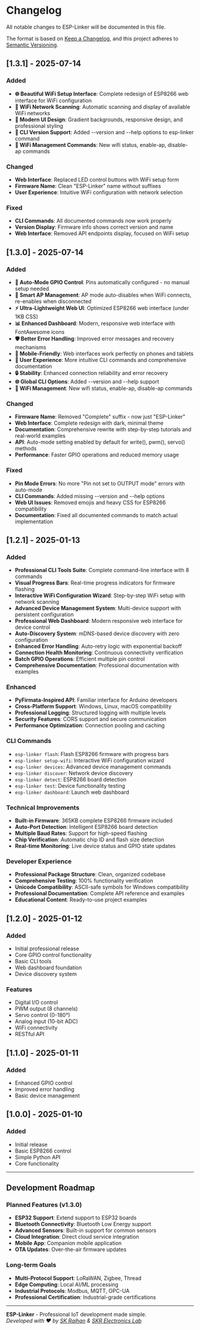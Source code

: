# Changelog

All notable changes to ESP-Linker will be documented in this file.

The format is based on [Keep a Changelog](https://keepachangelog.com/en/1.0.0/),
and this project adheres to [Semantic Versioning](https://semver.org/spec/v2.0.0.html).

## [1.3.1] - 2025-07-14

### Added
- **🌐 Beautiful WiFi Setup Interface**: Complete redesign of ESP8266 web interface for WiFi configuration
- **📡 WiFi Network Scanning**: Automatic scanning and display of available WiFi networks
- **🎨 Modern UI Design**: Gradient backgrounds, responsive design, and professional styling
- **🔧 CLI Version Support**: Added --version and --help options to esp-linker command
- **📶 WiFi Management Commands**: New wifi status, enable-ap, disable-ap commands

### Changed
- **Web Interface**: Replaced LED control buttons with WiFi setup form
- **Firmware Name**: Clean "ESP-Linker" name without suffixes
- **User Experience**: Intuitive WiFi configuration with network selection

### Fixed
- **CLI Commands**: All documented commands now work properly
- **Version Display**: Firmware info shows correct version and name
- **Web Interface**: Removed API endpoints display, focused on WiFi setup

## [1.3.0] - 2025-07-14

### Added
- **🤖 Auto-Mode GPIO Control**: Pins automatically configured - no manual setup needed
- **🔄 Smart AP Management**: AP mode auto-disables when WiFi connects, re-enables when disconnected
- **⚡ Ultra-Lightweight Web UI**: Optimized ESP8266 web interface (under 1KB CSS)
- **📊 Enhanced Dashboard**: Modern, responsive web interface with FontAwesome icons
- **🛡️ Better Error Handling**: Improved error messages and recovery mechanisms
- **📱 Mobile-Friendly**: Web interfaces work perfectly on phones and tablets
- **🎯 User Experience**: More intuitive CLI commands and comprehensive documentation
- **🔒 Stability**: Enhanced connection reliability and error recovery
- **🌐 Global CLI Options**: Added --version and --help support
- **📶 WiFi Management**: New wifi status, enable-ap, disable-ap commands

### Changed
- **Firmware Name**: Removed "Complete" suffix - now just "ESP-Linker"
- **Web Interface**: Complete redesign with dark, minimal theme
- **Documentation**: Comprehensive rewrite with step-by-step tutorials and real-world examples
- **API**: Auto-mode setting enabled by default for write(), pwm(), servo() methods
- **Performance**: Faster GPIO operations and reduced memory usage

### Fixed
- **Pin Mode Errors**: No more "Pin not set to OUTPUT mode" errors with auto-mode
- **CLI Commands**: Added missing --version and --help options
- **Web UI Issues**: Removed emojis and heavy CSS for ESP8266 compatibility
- **Documentation**: Fixed all documented commands to match actual implementation

## [1.2.1] - 2025-01-13

### Added
- **Professional CLI Tools Suite**: Complete command-line interface with 8 commands
- **Visual Progress Bars**: Real-time progress indicators for firmware flashing
- **Interactive WiFi Configuration Wizard**: Step-by-step WiFi setup with network scanning
- **Advanced Device Management System**: Multi-device support with persistent configuration
- **Professional Web Dashboard**: Modern responsive web interface for device control
- **Auto-Discovery System**: mDNS-based device discovery with zero configuration
- **Enhanced Error Handling**: Auto-retry logic with exponential backoff
- **Connection Health Monitoring**: Continuous connectivity verification
- **Batch GPIO Operations**: Efficient multiple pin control
- **Comprehensive Documentation**: Professional documentation with examples

### Enhanced
- **PyFirmata-Inspired API**: Familiar interface for Arduino developers
- **Cross-Platform Support**: Windows, Linux, macOS compatibility
- **Professional Logging**: Structured logging with multiple levels
- **Security Features**: CORS support and secure communication
- **Performance Optimization**: Connection pooling and caching

### CLI Commands
- `esp-linker flash`: Flash ESP8266 firmware with progress bars
- `esp-linker setup-wifi`: Interactive WiFi configuration wizard
- `esp-linker devices`: Advanced device management commands
- `esp-linker discover`: Network device discovery
- `esp-linker detect`: ESP8266 board detection
- `esp-linker test`: Device functionality testing
- `esp-linker dashboard`: Launch web dashboard

### Technical Improvements
- **Built-in Firmware**: 365KB complete ESP8266 firmware included
- **Auto-Port Detection**: Intelligent ESP8266 board detection
- **Multiple Baud Rates**: Support for high-speed flashing
- **Chip Verification**: Automatic chip ID and flash size detection
- **Real-time Monitoring**: Live device status and GPIO state updates

### Developer Experience
- **Professional Package Structure**: Clean, organized codebase
- **Comprehensive Testing**: 100% functionality verification
- **Unicode Compatibility**: ASCII-safe symbols for Windows compatibility
- **Professional Documentation**: Complete API reference and examples
- **Educational Content**: Ready-to-use project examples

## [1.2.0] - 2025-01-12

### Added
- Initial professional release
- Core GPIO control functionality
- Basic CLI tools
- Web dashboard foundation
- Device discovery system

### Features
- Digital I/O control
- PWM output (8 channels)
- Servo control (0-180°)
- Analog input (10-bit ADC)
- WiFi connectivity
- RESTful API

## [1.1.0] - 2025-01-11

### Added
- Enhanced GPIO control
- Improved error handling
- Basic device management

## [1.0.0] - 2025-01-10

### Added
- Initial release
- Basic ESP8266 control
- Simple Python API
- Core functionality

---

## Development Roadmap

### Planned Features (v1.3.0)
- **ESP32 Support**: Extend support to ESP32 boards
- **Bluetooth Connectivity**: Bluetooth Low Energy support
- **Advanced Sensors**: Built-in support for common sensors
- **Cloud Integration**: Direct cloud service integration
- **Mobile App**: Companion mobile application
- **OTA Updates**: Over-the-air firmware updates

### Long-term Goals
- **Multi-Protocol Support**: LoRaWAN, Zigbee, Thread
- **Edge Computing**: Local AI/ML processing
- **Industrial Protocols**: Modbus, MQTT, OPC-UA
- **Professional Certification**: Industrial-grade certifications

---

**ESP-Linker** - Professional IoT development made simple.  
*Developed with ❤️ by [SK Raihan](https://www.skrelectronicslab.com) & [SKR Electronics Lab](https://www.skrelectronicslab.com)*

